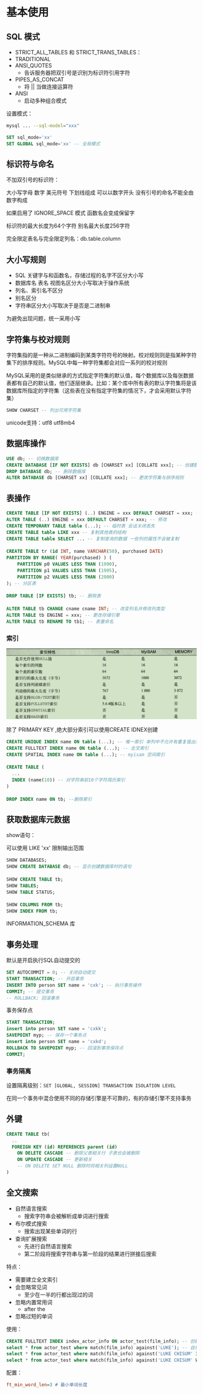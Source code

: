 # 基本使用

## SQL 模式

- STRICT_ALL_TABLES 和 STRICT_TRANS_TABLES：
- TRADITIONAL
- ANSI_QUOTES
  - 告诉服务器把双引号是识别为标识符引用字符
- PIPES_AS_CONCAT
  - 将 || 当做连接运算符
- ANSI
  - 启动多种组合模式

设置模式：

```sh
mysql ... --sql-model="xxx"
```

```sql
SET sql_mode='xx'
SET GLOBAL sql_mode='xx' -- 全局模式
```

## 标识符与命名

不加双引号的标识符：

大小写字母 数字 美元符号 下划线组成 可以以数字开头 没有引号的命名不能全由数字构成

如果启用了 IGNORE_SPACE 模式 函数名会变成保留字

标识符的最大长度为64个字符 别名最大长度256字符

完全限定表名与完全限定列名：db.table.column

## 大小写规则

- SQL 关键字与和函数名，存储过程的名字不区分大小写
- 数据库名 表名 视图名区分大小写取决于操作系统
- 列名、索引名不区分
- 别名区分
- 字符串区分大小写取决于是否是二进制串

为避免出现问题，统一采用小写

## 字符集与校对规则

字符集指的是一种从二进制编码到某类字符符号的映射。校对规则则是指某种字符集下的排序规则。MySQL中每一种字符集都会对应一系列的校对规则

MySQL采用的是类似继承的方式指定字符集的默认值，每个数据库以及每张数据表都有自己的默认值，他们逐层继承。比如：某个库中所有表的默认字符集将是该数据库所指定的字符集（这些表在没有指定字符集的情况下，才会采用默认字符集）

```sql
SHOW CHARSET -- 列出可用字符集
```

unicode支持：utf8 utf8mb4

## 数据库操作

```sql
USE db; -- 切换数据库
CREATE DATABASE [IF NOT EXISTS] db [CHARSET xx] [COLLATE xxx]; -- 创建数据库
DROP DATABASE db; -- 删除数据库
ALTER DATABASE db [CHARSET xx] [COLLATE xxx]; -- 更改字符集与排序规则
```

## 表操作

```sql
CREATE TABLE [IF NOT EXISTS] (..) ENGINE = xxx DEFAULT CHARSET = xxx; -- 创建
ALTER TABLE (..) ENGINE = xxx DEFAULT CHARSET = xxx; -- 修改
CREATE TEMPORARY TABLE table (...); -- 临时表 会话关闭丢失
CREATE TABLE table LIKE xxx -- 复制其他表的结构
CREATE TABLE table SELECT ... -- 复制查询的数据 一些列的属性不会被复制

CREATE TABLE tr (id INT, name VARCHAR(50), purchased DATE)
PARTITION BY RANGE( YEAR(purchased) ) (
    PARTITION p0 VALUES LESS THAN (1990),
    PARTITION p1 VALUES LESS THAN (1995),
    PARTITION p2 VALUES LESS THAN (2000)
); -- 分区表

DROP TABLE [IF EXISTS] tb; -- 删除表

ALTER TABLE tb CHANGE cname cname INT; -- 改变列名并修改列类型
ALTER TABLE tb ENGINE = xxx; -- 更改存储引擎
ALTER TABLE tb RENAME TO tb1; -- 表重命名
```

### 索引

![屏幕截图 2020-08-24 150159](/assets/屏幕截图%202020-08-24%20150159.png)

除了 PRIMARY KEY ,绝大部分索引可以使用CREATE IDNEX创建

```sql
CREATE UNIQUE INDEX name ON table (...); -- 唯一索引 单列中不允许有重复值出现
CREATE FULLTEXT INDEX name ON table (...); -- 全文索引
CREATE SPATIAL INDEX name ON table (...); -- myisam 空间索引

CREATE TABLE (
  ...
  INDEX (name(10)) -- 对字符串前10个字符简历索引
)

DROP INDEX name ON tb; --删除索引
```

## 获取数据库元数据

show语句：

可以使用 LIKE 'xx' 限制输出范围

```sql
SHOW DATABASES;
SHOW CREATE DATABASE db; -- 显示创建数据库时的语句

SHOW CREATE TABLE tb;
SHOW TABLES;
SHOW TABLE STATUS;

SHOW COLUMNS FROM tb;
SHOW INDEX FROM tb;
```

INFORMATION_SCHEMA 库

## 事务处理

默认是开启执行SQL自动提交的

```sql
SET AUTOCOMMIT = 0; -- 关闭自动提交
START TRANSACTION; -- 开启事务
INSERT INTO person SET name = 'cxk'; -- 执行事务操作
COMMIT; -- 提交事务
-- ROLLBACK; 回滚事务
```

事务保存点

```sql
START TRANSACTION;
insert into person SET name = 'cxkk';
SAVEPOINT myp; -- 保存一个事务点
insert into person SET name = 'cxkd';
ROLLBACK TO SAVEPOINT myp; -- 回滚到事务保存点
COMMIT;
```

### 事务隔离

设置隔离级别：`SET [GLOBAL, SESSION] TRANSACTION ISOLATION LEVEL`

在同一个事务中混合使用不同的存储引擎是不可靠的，有的存储引擎不支持事务

## 外键

```sql
CREATE TABLE tb(
  ..
  FOREIGN KEY (id) REFERENCES parent (id)
    ON DELETE CASCADE -- 删除父表相关行 子表也会被删除
    ON UPDATE CASCADE -- 更新相关
    -- ON DELETE SET NULL 删除时将相关列设置NULL
)
```

## 全文搜索

- 自然语言搜索
  -  搜索字符串会被解析成单词进行搜索
- 布尔模式搜索
  - 搜索出现某些单词的行
- 查询扩展搜索
  - 先进行自然语言搜索
  - 第二阶段将搜索字符串与第一阶段的结果进行拼接后搜索

特点：

- 需要建立全文索引
- 会忽略常见词
  - 至少在一半的行都出现过的词
- 忽略内置常用词
  - after the
- 忽略过短的单词

使用：

```sql
CREATE FULLTEXT INDEX index_actor_info ON actor_test(film_info); -- 创建相关全文索引
select * from actor_test where match(film_info) against('LUKE'); -- 自然语言搜索
select * from actor_test where match(film_info) against('LUKE CHISUM' IN BOOLEAN MODE); -- 布尔模式
select * from actor_test where match(film_info) against('LUKE CHISUM' WITH QUERY EXPANSION); -- 查询扩展
```

配置：

```ini
ft_min_word_len=3 # 最小单词长度
```